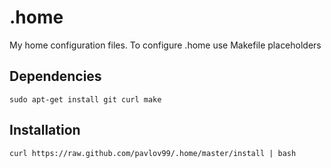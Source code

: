# .home
My home configuration files. To configure .home use Makefile placeholders

## Dependencies

    sudo apt-get install git curl make

## Installation

    curl https://raw.github.com/pavlov99/.home/master/install | bash
